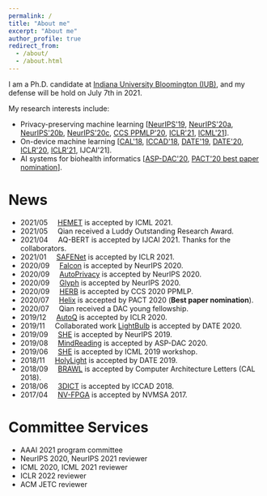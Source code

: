 ```yaml
---
permalink: /
title: "About me"
excerpt: "About me"
author_profile: true
redirect_from: 
  - /about/
  - /about.html
---
```


I am a Ph.D. candidate at [Indiana University Bloomington (IUB)](https://www.indiana.edu/), and my defense will be hold on July 7th in 2021.
<!--under the supervision of professor [Lei Jiang](http://homes.sice.indiana.edu/jiang60/). -->
<!--At IUB, I am also fortunate to work with [Professor Geoffrey C. Fox](https://luddy.indiana.edu/contact/profile/?profile_id=203), [Professor Minje Kim](https://saige.sice.indiana.edu/), [NTU Professor Weichen Liu](https://personal.ntu.edu.sg/liu/), and [KU Professor Song Bian](https://sbian3.github.io/). 
As an intern, it's my hornor to collaborate with [Dr. Yilin Shen](https://www.linkedin.com/in/yilin-shen-65a56622/) and [Dr. Hongxia Jin](https://www.linkedin.com/in/hongxiajin/) at Samsung Research America AI center.
-->
<!--I completed my M.S. in the department of [Intelligent Systems Engineering](https://engineering.indiana.edu/) at IUB and my B.S. degree from a special pilot class in the department of Computer Science at [Shandong University](http://www.cs.en.qd.sdu.edu.cn/).
-->
My research interests include: 
* Privacy-preserving machine learning [[NeurIPS'19](https://papers.nips.cc/paper/2019/file/56a3107cad6611c8337ee36d178ca129-Paper.pdf), [NeurIPS'20a](https://proceedings.neurips.cc/paper/2020/hash/685ac8cadc1be5ac98da9556bc1c8d9e-Abstract.html), [NeurIPS'20b](https://papers.nips.cc/paper/2020/file/6244b2ba957c48bc64582cf2bcec3d04-Paper.pdf), [NeurIPS'20c](https://papers.nips.cc/paper/2020/file/18fc72d8b8aba03a4d84f66efabce82e-Paper.pdf), [CCS PPMLP'20](http://sci-workshops.alipay.com/CCS2020), [ICLR'21](https://openreview.net/forum?id=Cz3dbFm5u-), [ICML'21](https://arxiv.org/pdf/2106.00038.pdf)].
* On-device machine learning [[CAL'18](https://www.computer.org/csdl/journal/ca/2018/02/08540899/17D45VObpO9), [ICCAD'18](https://ieeexplore.ieee.org/stamp/stamp.jsp?tp=&arnumber=8587764), [DATE'19](https://ieeexplore.ieee.org/abstract/document/8715195), [DATE'20](https://ieeexplore.ieee.org/abstract/document/9116494), [ICLR'20](https://openreview.net/forum?id=rygfnn4twS), [ICLR'21](https://openreview.net/forum?id=Cz3dbFm5u-), IJCAI'21].
* AI systems for biohealth informatics [[ASP-DAC'20](https://ieeexplore.ieee.org/abstract/document/9045333), [PACT'20 best paper nomination](https://dl.acm.org/doi/abs/10.1145/3410463.3414626)]. 

<!--** I am a Ph.D. candidate advised by [Dr. Lei Jiang](http://homes.sice.indiana.edu/jiang60/) at [Indiana University Bloomington](https://www.indiana.edu/).
* I received my Master’s Degree at [Intelligent Systems Engineering Department](https://engineering.indiana.edu/) at Indiana University.
* I am on the academic job market.[[My Curriculum Vitae](http://qianlou.github.io/files/lq_cv.pdf)] 
* My research interests lie in computer architecture, deep learning acceleration and privacy-preserving deep learning based on homomorphic encryption and multi-party computation.
<!--* I received my Bachelor’s Degree at [Computer Science department](http://www.cs.en.qd.sdu.edu.cn/) at Shandong University. -->

# News
* 2021/05 &nbsp; &nbsp;    [HEMET](https://arxiv.org/pdf/2106.00038.pdf) is accepted by ICML 2021.
* 2021/05 &nbsp; &nbsp;    Qian received a Luddy Outstanding Research Award. 
* 2021/04 &nbsp; &nbsp;    AQ-BERT is accepted by IJCAI 2021. Thanks for the collaborators.
* 2021/01 &nbsp; &nbsp;    [SAFENet](https://openreview.net/forum?id=Cz3dbFm5u-) is accepted by ICLR 2021.
* 2020/09 &nbsp; &nbsp;    [Falcon](https://papers.nips.cc/paper/2020/file/18fc72d8b8aba03a4d84f66efabce82e-Paper.pdf) is accepted by NeurIPS 2020.
* 2020/09 &nbsp; &nbsp;    [AutoPrivacy](https://papers.nips.cc/paper/2020/file/6244b2ba957c48bc64582cf2bcec3d04-Paper.pdf) is accepted by NeurIPS 2020.
* 2020/09 &nbsp; &nbsp;    [Glyph](https://proceedings.neurips.cc/paper/2020/hash/685ac8cadc1be5ac98da9556bc1c8d9e-Abstract.html) is accepted by NeurIPS 2020.
* 2020/09 &nbsp; &nbsp;    [HERB](http://sci-workshops.alipay.com/CCS2020) is accepted by CCS 2020 PPMLP.
* 2020/07  &nbsp; &nbsp;   [Helix](https://dl.acm.org/doi/abs/10.1145/3410463.3414626) is accepted by PACT 2020 (**Best paper nomination**).
* 2020/07  &nbsp; &nbsp;   Qian received a DAC young fellowship.
* 2019/12  &nbsp; &nbsp;   [AutoQ](https://openreview.net/forum?id=rygfnn4twS) is accepted by ICLR 2020.
* 2019/11  &nbsp; &nbsp;   Collaborated work [LightBulb](https://ieeexplore.ieee.org/abstract/document/9116494) is accepted by DATE 2020.
* 2019/09 &nbsp; &nbsp;    [SHE](https://papers.nips.cc/paper/2019/file/56a3107cad6611c8337ee36d178ca129-Paper.pdf) is accepted by NeurIPS 2019.
* 2019/08 &nbsp; &nbsp;    [MindReading](https://ieeexplore.ieee.org/abstract/document/9045333) is accepted by ASP-DAC 2020.
* 2019/06 &nbsp; &nbsp;    [SHE](https://papers.nips.cc/paper/2019/file/56a3107cad6611c8337ee36d178ca129-Paper.pdf) is accepted by ICML 2019 workshop.
* 2018/11 &nbsp; &nbsp;    [HolyLight](https://ieeexplore.ieee.org/abstract/document/8715195) is accepted by DATE 2019.
* 2018/09 &nbsp; &nbsp;    [BRAWL](https://www.computer.org/csdl/journal/ca/2018/02/08540899/17D45VObpO9) is accepted by Computer Architecture Letters (CAL 2018).
* 2018/06  &nbsp; &nbsp;   [3DICT](https://ieeexplore.ieee.org/stamp/stamp.jsp?tp=&arnumber=8587764) is accepted by ICCAD 2018.
* 2017/04  &nbsp; &nbsp;   [NV-FPGA](https://ieeexplore.ieee.org/document/8064477) is accepted by NVMSA 2017.

# Committee Services
* AAAI 2021 program committee
* NeurIPS 2020, NeurIPS 2021 reviewer
* ICML 2020, ICML 2021 reviewer
* ICLR 2022 reviewer
* ACM JETC reviewer 

<!--* IEEE ASPDAC 2018 sub-reviewer-->
<script type="text/javascript" id="clustrmaps" src="//cdn.clustrmaps.com/map_v2.js?cl=eddfdf&w=200&t=n&d=0sco_afb6dVBwoUaYvOYpq3TxollRIwN8700ZL1ejvc&co=ffffff&cmo=ba8c8c&cmn=a6eda6&ct=808080"></script>
